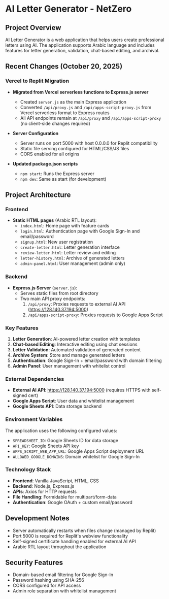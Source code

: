 # AI Letter Generator - NetZero

## Project Overview
AI Letter Generator is a web application that helps users create professional letters using AI. The application supports Arabic language and includes features for letter generation, validation, chat-based editing, and archival.

## Recent Changes (October 20, 2025)
### Vercel to Replit Migration
- **Migrated from Vercel serverless functions to Express.js server**
  - Created `server.js` as the main Express application
  - Converted `/api/proxy.js` and `/api/apps-script-proxy.js` from Vercel serverless format to Express routes
  - All API endpoints remain at `/api/proxy` and `/api/apps-script-proxy` (no client-side changes required)
  
- **Server Configuration**
  - Server runs on port 5000 with host 0.0.0.0 for Replit compatibility
  - Static file serving configured for HTML/CSS/JS files
  - CORS enabled for all origins

- **Updated package.json scripts**
  - `npm start`: Runs the Express server
  - `npm dev`: Same as start (for development)

## Project Architecture

### Frontend
- **Static HTML pages** (Arabic RTL layout):
  - `index.html`: Home page with feature cards
  - `login.html`: Authentication page with Google Sign-In and email/password
  - `signup.html`: New user registration
  - `create-letter.html`: Letter generation interface
  - `review-letter.html`: Letter review and editing
  - `letter-history.html`: Archive of generated letters
  - `admin-panel.html`: User management (admin only)

### Backend
- **Express.js Server** (`server.js`):
  - Serves static files from root directory
  - Two main API proxy endpoints:
    1. `/api/proxy`: Proxies requests to external AI API (https://128.140.37.194:5000)
    2. `/api/apps-script-proxy`: Proxies requests to Google Apps Script

### Key Features
1. **Letter Generation**: AI-powered letter creation with templates
2. **Chat-based Editing**: Interactive editing using chat sessions
3. **Letter Validation**: Automated validation of generated content
4. **Archive System**: Store and manage generated letters
5. **Authentication**: Google Sign-In + email/password with domain filtering
6. **Admin Panel**: User management with whitelist control

### External Dependencies
- **External AI API**: https://128.140.37.194:5000 (requires HTTPS with self-signed cert)
- **Google Apps Script**: User data and whitelist management
- **Google Sheets API**: Data storage backend

### Environment Variables
The application uses the following configured values:
- `SPREADSHEET_ID`: Google Sheets ID for data storage
- `API_KEY`: Google Sheets API key
- `APPS_SCRIPT_WEB_APP_URL`: Google Apps Script deployment URL
- `ALLOWED_GOOGLE_DOMAINS`: Domain whitelist for Google Sign-In

### Technology Stack
- **Frontend**: Vanilla JavaScript, HTML, CSS
- **Backend**: Node.js, Express.js
- **APIs**: Axios for HTTP requests
- **File Handling**: Formidable for multipart/form-data
- **Authentication**: Google OAuth + custom email/password

## Development Notes
- Server automatically restarts when files change (managed by Replit)
- Port 5000 is required for Replit's webview functionality
- Self-signed certificate handling enabled for external AI API
- Arabic RTL layout throughout the application

## Security Features
- Domain-based email filtering for Google Sign-In
- Password hashing using SHA-256
- CORS configured for API access
- Admin role separation with whitelist management
